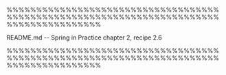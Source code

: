 %%%%%%%%%%%%%%%%%%%%%%%%%%%%%%%%%%%%%%%%%%%%%%%%%%%%%%%%%%%%%%%%%%%%%%%%%%%%%%%%%%%%%%%%

README.md -- Spring in Practice chapter 2, recipe 2.6


%%%%%%%%%%%%%%%%%%%%%%%%%%%%%%%%%%%%%%%%%%%%%%%%%%%%%%%%%%%%%%%%%%%%%%%%%%%%%%%%%%%%%%%%
